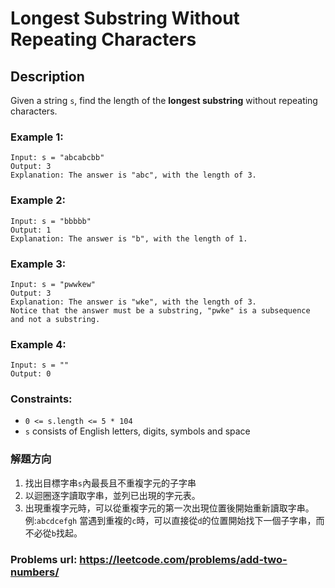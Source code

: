 # Longest Substring Without Repeating Characters
## Description
Given a string `s`, find the length of the **longest substring** without repeating characters.

### Example 1:
    Input: s = "abcabcbb"
    Output: 3
    Explanation: The answer is "abc", with the length of 3.

### Example 2:
    Input: s = "bbbbb"
    Output: 1
    Explanation: The answer is "b", with the length of 1.

### Example 3:
    Input: s = "pwwkew"
    Output: 3
    Explanation: The answer is "wke", with the length of 3.
    Notice that the answer must be a substring, "pwke" is a subsequence and not a substring.

### Example 4:
    Input: s = ""
    Output: 0

### Constraints:
* `0 <= s.length <= 5 * 104`
* `s` consists of English letters, digits, symbols and space

### 解題方向
1. 找出目標字串`s`內最長且不重複字元的子字串
2. 以迴圈逐字讀取字串，並列已出現的字元表。
3. 出現重複字元時，可以從重複字元的第一次出現位置後開始重新讀取字串。例:`abcdcefgh` 當遇到重複的`c`時，可以直接從`d`的位置開始找下一個子字串，而不必從`b`找起。

### Problems url: https://leetcode.com/problems/add-two-numbers/